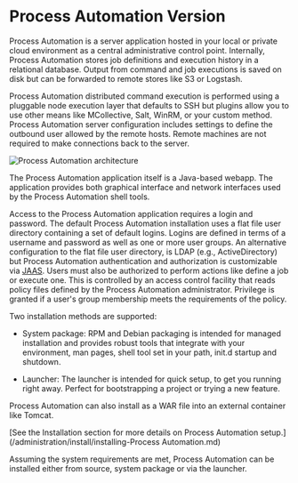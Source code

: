 # Process Automation Version

Process Automation is a server application hosted in your local or private cloud environment as
a central administrative control point. Internally, Process Automation stores job
definitions and execution history in a relational database. Output
from command and job executions is saved on disk but can be forwarded
to remote stores like S3 or Logstash.

Process Automation distributed command execution is performed using a pluggable
node execution layer that defaults to SSH but plugins allow you
to use other means like MCollective, Salt, WinRM, or your custom method.
Process Automation server configuration includes settings to define the outbound
user allowed by the remote hosts. Remote machines
are not required to make connections back to the server.

![Process Automation architecture](~@assets/img/fig0001.png)

The Process Automation application itself is a Java-based webapp. The application provides both
graphical interface and network interfaces used by the Process Automation shell
tools.

Access to the Process Automation application requires a login and
password. The default Process Automation installation uses a flat file user
directory containing a set of default logins. Logins are defined in
terms of a username and password as well as one or more user
groups. An alternative configuration to the flat file user directory,
is LDAP (e.g., ActiveDirectory) but Process Automation authentication and authorization
is customizable via [JAAS](https://en.wikipedia.org/wiki/Java_Authentication_and_Authorization_Service).
Users must also be authorized to perform actions like define a job
or execute one. This is controlled by an access control facility that reads
policy files defined by the Process Automation administrator. Privilege is
granted if a user's group membership meets the requirements of the policy.

Two installation methods are supported:

- System package: RPM and Debian packaging is intended for managed installation and provides
  robust tools that integrate with your environment, man pages, shell
  tool set in your path, init.d startup and shutdown.

- Launcher: The launcher is intended for quick setup, to get you
  running right away. Perfect for bootstrapping a project or trying
  a new feature.

Process Automation can also install as a WAR file into an external container like Tomcat.

[See the Installation section for more details on Process Automation setup.](/administration/install/installing-Process Automation.md)

Assuming the system requirements are met, Process Automation can be installed
either from source, system package or via the launcher.

